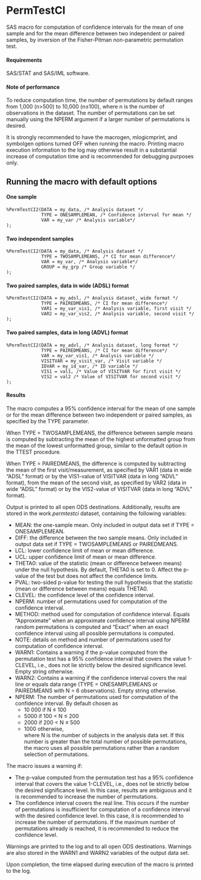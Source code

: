 # PermTestCI
SAS macro for computation of confidence intervals for the mean of one sample and for the mean difference between two independent or paired samples, by inversion of the Fisher-Pitman non-parametric permutation test.

#### Requirements
SAS/STAT and SAS/IML software.

#### Note of performance
To reduce computation time, the number of permutations by default ranges from 1,000 (n>500) to 10,000 (n≤100), where n is the number of observations in the dataset. The number of permutations can be set manually using the NPERM argument if a larger number of permutations is desired. 

It is strongly recommended to have the macrogen, mlogicmprint, and symbolgen options turned OFF when running the macro. Printing macro execution information to the log may otherwise result in a substantial increase of computation time and is recommended for debugging purposes only.

## Running the macro with default options

#### One sample
```
%PermTestCI2(DATA = my_data, /* Analysis dataset */
             TYPE = ONESAMPLEMEAN, /* Confidence interval for mean */
             VAR = my_var /* Analysis variable*/
);
``` 

#### Two independent samples
```
%PermTestCI2(DATA = my_data, /* Analysis dataset */
             TYPE = TWOSAMPLEMEANS, /* CI for mean difference*/
             VAR = my_var, /* Analysis variable*/
             GROUP = my_grp /* Group variable */
);
``` 

#### Two paired samples, data in wide (ADSL) format
```
%PermTestCI2(DATA = my_adsl, /* Analysis dataset, wide format */
             TYPE = PAIREDMEANS, /* CI for mean difference*/
             VAR1 = my_var_vis1, /* Analysis variable, first visit */
             VAR2 = my_var_vis2, /* Analysis variable, second visit */
);
``` 

#### Two paired samples, data in long (ADVL) format
```
%PermTestCI2(DATA = my_advl, /* Analysis dataset, long format */
             TYPE = PAIREDMEANS, /* CI for mean difference*/
             VAR = my_var_vis1, /* Analysis variable */
             VISITVAR = my_visit_var, /* Visit variable */
             IDVAR = my_id_var, /* ID variable */
             VIS1 = val1, /* Value of VISITVAR for first visit */
             VIS2 = val2 /* Value of VISITVAR for second visit */
);
``` 

#### Results
The macro computes a 95% confidence interval for the mean of one sample or for the mean difference between two independent or paired samples, as specified by the TYPE parameter. 

When TYPE = TWOSAMPLEMEANS, the difference between sample means is computed by subtracting the mean of the highest unformatted group from the mean of the lowest unformatted group, similar to the default option in the TTEST procedure. 

When TYPE = PAIREDMEANS, the difference is computed by subtracting the mean of the first visit/measurement, as specified by VAR1 (data in wide “ADSL” format) or by the VIS1-value of VISITVAR (data in long “ADVL” format), from the mean of the second visit, as specified by VAR2 (data in wide “ADSL” format) or by the VIS2-value of VISITVAR (data in long “ADVL” format).

Output is printed to all open ODS destinations. Additionally, results are stored in the work._permtestci_ dataset, containing the following variables:
* MEAN: the one-sample mean. 
Only included in output data set if TYPE = ONESAMPLEMEAN.
* DIFF: the difference between the two sample means. 
Only included in output data set if TYPE = TWOSAMPLEMEANS or PAIREDMEANS.
*	LCL: lower confidence limit of mean or mean difference.
*	UCL: upper confidence limit of mean or mean difference.
*	THETA0: value of the statistic (mean or difference between means) under the null hypothesis. By default, THETA0 is set to 0. Affect the p-value of the test but does not affect the confidence limits.
*	PVAL: two-sided p-value for testing the null hypothesis that the statistic (mean or difference between means) equals THETA0. 
*	CLEVEL: the confidence level of the confidence interval.
*	NPERM: number of permutations used for computation of the confidence interval.
*	METHOD: method used for computation of confidence interval. Equals “Approximate” when an approximate confidence interval using NPERM random permutations is computed and “Exact” when an exact confidence interval using all possible permutations is computed. 
*	NOTE: details on method and number of permutations used for computation of confidence interval.
*	WARN1: Contains a warning if the p-value computed from the permutation test has a 95% confidence interval that covers the value 1-CLEVEL, i.e., does not lie strictly below the desired significance level. Empty string otherwise.
*	WARN2: Contains a warning if the confidence interval covers the real line or equals data range (TYPE = ONESAMPLEMEANS or PAIREDMEANS with N = 6 observations). Empty string otherwise.
*	NPERM: The number of permutations used for computation of the confidence interval. By default chosen as
    - 10 000 if N ≤ 100
    -	5000 if 100 < N ≤ 200
    -	2000 if 200 < N ≤ 500
    -	1000 otherwise,    
 where N is the number of subjects in the analysis data set. If this number is greater than the total number of possible permutations, the macro uses all possible permutations rather than a random selection of permutations. 

The macro issues a warning if:
*	The p-value computed from the permutation test has a 95% confidence interval that covers the value 1-CLEVEL, i.e., does not lie strictly below the desired significance level. In this case, results are ambiguous and it is recommended to increase the number of permutations. 
*	The confidence interval covers the real line. This occurs if the number of permutations is insufficient for computation of a confidence interval with the desired confidence level. In this case, it is recommended to increase the number of permutations. If the maximum number of permutations already is reached, it is recommended to reduce the confidence level. 

Warnings are printed to the log and to all open ODS destinations. Warnings are also stored in the WARN1 and WARN2 variables of the output data set. 

Upon completion, the time elapsed during execution of the macro is printed to the log. 
